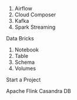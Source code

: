1. Airflow
2. Cloud Composer
3. Kafka
4. Spark Streaming

Data Bricks
1. Notebook
2. Table
3. Schema
4. Volumes

Start a Project

Apache Flink
Casandra DB
